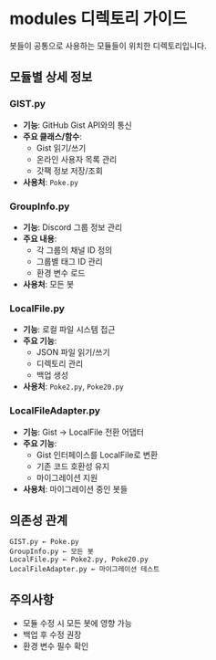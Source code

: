 # modules 디렉토리 가이드

봇들이 공통으로 사용하는 모듈들이 위치한 디렉토리입니다.

## 모듈별 상세 정보

### GIST.py
- **기능**: GitHub Gist API와의 통신
- **주요 클래스/함수**:
  - Gist 읽기/쓰기
  - 온라인 사용자 목록 관리
  - 갓팩 정보 저장/조회
- **사용처**: `Poke.py`

### GroupInfo.py
- **기능**: Discord 그룹 정보 관리
- **주요 내용**:
  - 각 그룹의 채널 ID 정의
  - 그룹별 태그 ID 관리
  - 환경 변수 로드
- **사용처**: 모든 봇

### LocalFile.py
- **기능**: 로컬 파일 시스템 접근
- **주요 기능**:
  - JSON 파일 읽기/쓰기
  - 디렉토리 관리
  - 백업 생성
- **사용처**: `Poke2.py`, `Poke20.py`

### LocalFileAdapter.py
- **기능**: Gist → LocalFile 전환 어댑터
- **주요 기능**:
  - Gist 인터페이스를 LocalFile로 변환
  - 기존 코드 호환성 유지
  - 마이그레이션 지원
- **사용처**: 마이그레이션 중인 봇들

## 의존성 관계
```
GIST.py ← Poke.py
GroupInfo.py ← 모든 봇
LocalFile.py ← Poke2.py, Poke20.py
LocalFileAdapter.py ← 마이그레이션 테스트
```

## 주의사항
- 모듈 수정 시 모든 봇에 영향 가능
- 백업 후 수정 권장
- 환경 변수 필수 확인